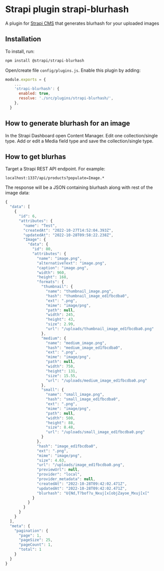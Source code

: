 # Strapi plugin strapi-blurhash

A plugin for <a href="https://github.com/strapi/strapi">Strapi CMS</a> that generates blurhash for your uploaded images

## Installation

To install, run:

```bash
npm install @strapi/strapi-blurhash
```

Open/create file `config/plugins.js`. Enable this plugin by adding:

```js
module.exports = {
    ...
    'strapi-blurhash': {
      enabled: true,
      resolve: './src/plugins/strapi-blurhash/',
    },
  }
```

## How to generate blurhash for an image

In the Strapi Dashboard open Content Manager. Edit one collection/single type. Add or edit a Media field type and save the collection/single type.

## How to get blurhas

Target a Strapi REST API endpoint. For example:

```
localhost:1337/api/products?populate=Image.*
```

The response will be a JSON containing blurhash along with rest of the image data:

```js
{
  "data": [
    {
      "id": 6,
      "attributes": {
        "name": "Test",
        "createdAt": "2022-10-27T14:52:04.393Z",
        "updatedAt": "2022-10-28T09:58:22.238Z",
        "Image": {
          "data": {
            "id": 80,
            "attributes": {
              "name": "image.png",
              "alternativeText": "image.png",
              "caption": "image.png",
              "width": 960,
              "height": 168,
              "formats": {
                "thumbnail": {
                  "name": "thumbnail_image.png",
                  "hash": "thumbnail_image_ed1fbcdba0",
                  "ext": ".png",
                  "mime": "image/png",
                  "path": null,
                  "width": 245,
                  "height": 43,
                  "size": 2.99,
                  "url": "/uploads/thumbnail_image_ed1fbcdba0.png"
                },
                "medium": {
                  "name": "medium_image.png",
                  "hash": "medium_image_ed1fbcdba0",
                  "ext": ".png",
                  "mime": "image/png",
                  "path": null,
                  "width": 750,
                  "height": 131,
                  "size": 15.55,
                  "url": "/uploads/medium_image_ed1fbcdba0.png"
                },
                "small": {
                  "name": "small_image.png",
                  "hash": "small_image_ed1fbcdba0",
                  "ext": ".png",
                  "mime": "image/png",
                  "path": null,
                  "width": 500,
                  "height": 88,
                  "size": 8.48,
                  "url": "/uploads/small_image_ed1fbcdba0.png"
                }
              },
              "hash": "image_ed1fbcdba0",
              "ext": ".png",
              "mime": "image/png",
              "size": 4.63,
              "url": "/uploads/image_ed1fbcdba0.png",
              "previewUrl": null,
              "provider": "local",
              "provider_metadata": null,
              "createdAt": "2022-10-28T09:42:02.471Z",
              "updatedAt": "2022-10-28T09:42:02.471Z",
              "blurhash": "U{Nd,T?bof?u_Nxuj[x[objZayoe_Mxuj[x["
            }
          }
        }
      }
    }
  ],
  "meta": {
    "pagination": {
      "page": 1,
      "pageSize": 25,
      "pageCount": 1,
      "total": 1
    }
  }
}
```